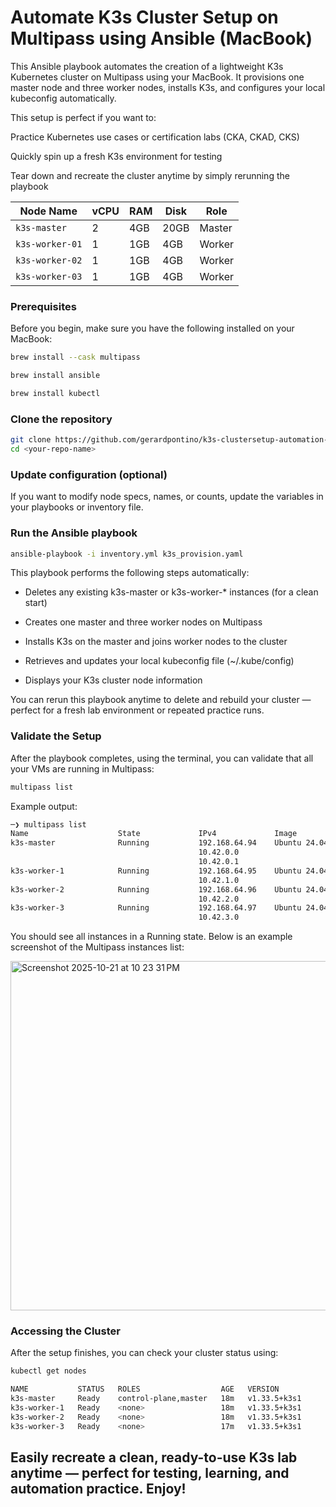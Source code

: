 # Automate K3s Cluster Setup on Multipass using Ansible (MacBook)

This Ansible playbook automates the creation of a lightweight K3s Kubernetes cluster on Multipass using your MacBook.
It provisions one master node and three worker nodes, installs K3s, and configures your local kubeconfig automatically.

This setup is perfect if you want to:

Practice Kubernetes use cases or certification labs (CKA, CKAD, CKS)

Quickly spin up a fresh K3s environment for testing

Tear down and recreate the cluster anytime by simply rerunning the playbook

| Node Name       | vCPU | RAM | Disk | Role   |
| --------------- | ---- | --- | ---- | ------ |
| `k3s-master`    | 2    | 4GB | 20GB | Master |
| `k3s-worker-01` | 1    | 1GB | 4GB  | Worker |
| `k3s-worker-02` | 1    | 1GB | 4GB  | Worker |
| `k3s-worker-03` | 1    | 1GB | 4GB  | Worker |


### Prerequisites

Before you begin, make sure you have the following installed on your MacBook:

```bash
brew install --cask multipass
```

```bash
brew install ansible
```

```bash
brew install kubectl
```

### Clone the repository

```bash
git clone https://github.com/gerardpontino/k3s-clustersetup-automation-macbook.git
cd <your-repo-name>
```
### Update configuration (optional)

If you want to modify node specs, names, or counts, update the variables in your playbooks or inventory file.

### Run the Ansible playbook

```bash
ansible-playbook -i inventory.yml k3s_provision.yaml
```

This playbook performs the following steps automatically:

- Deletes any existing k3s-master or k3s-worker-* instances (for a clean start)

- Creates one master and three worker nodes on Multipass

- Installs K3s on the master and joins worker nodes to the cluster

- Retrieves and updates your local kubeconfig file (~/.kube/config)

- Displays your K3s cluster node information

You can rerun this playbook anytime to delete and rebuild your cluster — perfect for a fresh lab environment or repeated practice runs.

### Validate the Setup

After the playbook completes, using the terminal, you can validate that all your VMs are running in Multipass:

```bash
multipass list
```

Example output:
```bash
─❯ multipass list
Name                    State             IPv4             Image
k3s-master              Running           192.168.64.94    Ubuntu 24.04 LTS
                                          10.42.0.0
                                          10.42.0.1
k3s-worker-1            Running           192.168.64.95    Ubuntu 24.04 LTS
                                          10.42.1.0
k3s-worker-2            Running           192.168.64.96    Ubuntu 24.04 LTS
                                          10.42.2.0
k3s-worker-3            Running           192.168.64.97    Ubuntu 24.04 LTS
                                          10.42.3.0
```

You should see all instances in a Running state.
Below is an example screenshot of the Multipass instances list:

<img width="1396" height="559" alt="Screenshot 2025-10-21 at 10 23 31 PM" src="https://github.com/user-attachments/assets/96aeab2b-6e45-499e-8ded-6149550bc775" />

### Accessing the Cluster

After the setup finishes, you can check your cluster status using:

```bash
kubectl get nodes
```

```bash
NAME           STATUS   ROLES                  AGE   VERSION
k3s-master     Ready    control-plane,master   18m   v1.33.5+k3s1
k3s-worker-1   Ready    <none>                 18m   v1.33.5+k3s1
k3s-worker-2   Ready    <none>                 18m   v1.33.5+k3s1
k3s-worker-3   Ready    <none>                 17m   v1.33.5+k3s1
```

## Easily recreate a clean, ready-to-use K3s lab anytime — perfect for testing, learning, and automation practice. Enjoy!






